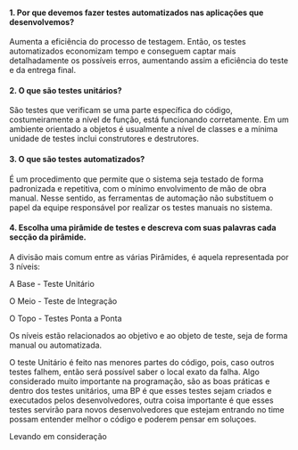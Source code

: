 #### 1. Por que devemos fazer testes automatizados nas aplicações que desenvolvemos?
Aumenta a eficiência do processo de testagem.
Então, os testes automatizados economizam tempo e conseguem captar mais detalhadamente os possíveis erros, aumentando assim a eficiência do teste e da entrega final.
#### 2. O que são testes unitários?
São testes que verificam se uma parte específica do código, costumeiramente a nível de função, está funcionando corretamente. Em um ambiente orientado a objetos é usualmente a nível de classes e a mínima unidade de testes inclui construtores e destrutores.
#### 3. O que são testes automatizados?
É um procedimento que permite que o sistema seja testado de forma padronizada e repetitiva, com o mínimo envolvimento de mão de obra manual. Nesse sentido, as ferramentas de automação não substituem o papel da equipe responsável por realizar os testes manuais no sistema.
#### 4. Escolha uma pirâmide de testes e descreva com suas palavras cada secção da pirâmide.
A divisão mais comum entre as várias Pirâmides, é aquela representada por 3 níveis:

A Base - Teste Unitário

O Meio - Teste de Integração

O Topo - Testes Ponta a Ponta

Os níveis estão relacionados ao objetivo e ao objeto de teste, seja de forma manual ou automatizada.

O teste Unitário é feito nas menores partes do código, pois, caso outros testes falhem, então será possível saber o local exato da falha. Algo considerado muito importante na programação, são as boas práticas e dentro dos testes unitários, uma BP é que esses testes sejam criados e executados pelos desenvolvedores, outra coisa
importante é que esses testes servirão para novos desenvolvedores que estejam entrando no time possam entender melhor o código e poderem pensar em soluçoes.

Levando em consideração
